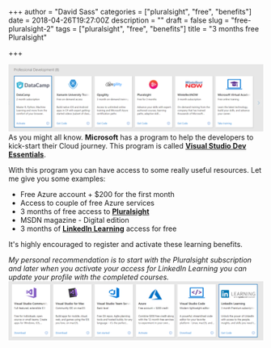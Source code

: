 +++
author = "David Sass"
categories = ["pluralsight", "free", "benefits"]
date = 2018-04-26T19:27:00Z
description = ""
draft = false
slug = "free-pluralsight-2"
tags = ["pluralsight", "free", "benefits"]
title = "3 months free Pluralsight"

+++


![Benefits](pluralsight-benefits.png)
As you might all know. **Microsoft** has a program to help the developers to kick-start their Cloud journey. This program is called **[Visual Studio Dev Essentials](https://www.visualstudio.com/dev-essentials/)**.

With this program you can have access to some really useful resources. Let me give you some examples:

* Free Azure account + $200 for the first month
* Access to couple of free Azure services
* 3 months of free access to **[Pluralsight](https://www.pluralsight.com/)**
* MSDN magazine - Digital edition
* 3 months of **[LinkedIn Learning](https://www.linkedin.com/learning/)** access for free

It's highly encouraged to register and activate these learning benefits.

*My personal recommendation is to start with the Pluralsight subscription and later when you activate your access for LinkedIn Learning you can update your profile with the completed courses.*
![LinkedIn-Learning](linkedin-benefits.png)



